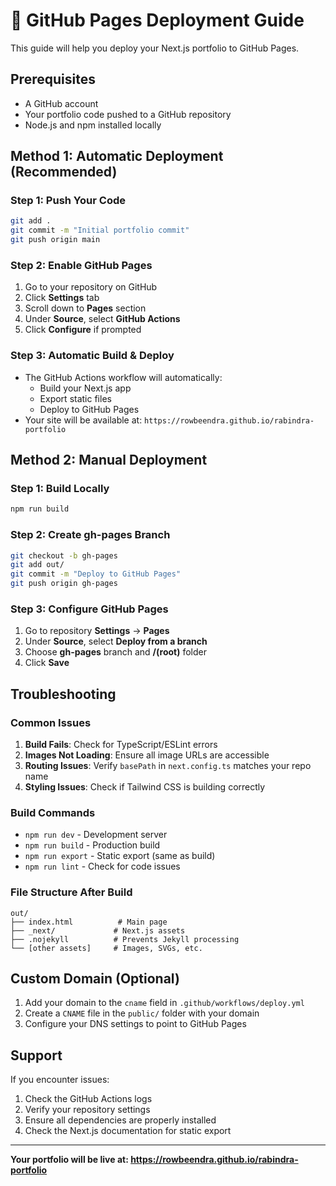 # 🚀 GitHub Pages Deployment Guide

This guide will help you deploy your Next.js portfolio to GitHub Pages.

## Prerequisites

- A GitHub account
- Your portfolio code pushed to a GitHub repository
- Node.js and npm installed locally

## Method 1: Automatic Deployment (Recommended)

### Step 1: Push Your Code
```bash
git add .
git commit -m "Initial portfolio commit"
git push origin main
```

### Step 2: Enable GitHub Pages
1. Go to your repository on GitHub
2. Click **Settings** tab
3. Scroll down to **Pages** section
4. Under **Source**, select **GitHub Actions**
5. Click **Configure** if prompted

### Step 3: Automatic Build & Deploy
- The GitHub Actions workflow will automatically:
  - Build your Next.js app
  - Export static files
  - Deploy to GitHub Pages
- Your site will be available at: `https://rowbeendra.github.io/rabindra-portfolio`

## Method 2: Manual Deployment

### Step 1: Build Locally
```bash
npm run build
```

### Step 2: Create gh-pages Branch
```bash
git checkout -b gh-pages
git add out/
git commit -m "Deploy to GitHub Pages"
git push origin gh-pages
```

### Step 3: Configure GitHub Pages
1. Go to repository **Settings** → **Pages**
2. Under **Source**, select **Deploy from a branch**
3. Choose **gh-pages** branch and **/(root)** folder
4. Click **Save**

## Troubleshooting

### Common Issues

1. **Build Fails**: Check for TypeScript/ESLint errors
2. **Images Not Loading**: Ensure all image URLs are accessible
3. **Routing Issues**: Verify `basePath` in `next.config.ts` matches your repo name
4. **Styling Issues**: Check if Tailwind CSS is building correctly

### Build Commands

- `npm run dev` - Development server
- `npm run build` - Production build
- `npm run export` - Static export (same as build)
- `npm run lint` - Check for code issues

### File Structure After Build

```
out/
├── index.html          # Main page
├── _next/             # Next.js assets
├── .nojekyll          # Prevents Jekyll processing
└── [other assets]     # Images, SVGs, etc.
```

## Custom Domain (Optional)

1. Add your domain to the `cname` field in `.github/workflows/deploy.yml`
2. Create a `CNAME` file in the `public/` folder with your domain
3. Configure your DNS settings to point to GitHub Pages

## Support

If you encounter issues:
1. Check the GitHub Actions logs
2. Verify your repository settings
3. Ensure all dependencies are properly installed
4. Check the Next.js documentation for static export

---

**Your portfolio will be live at: https://rowbeendra.github.io/rabindra-portfolio**
